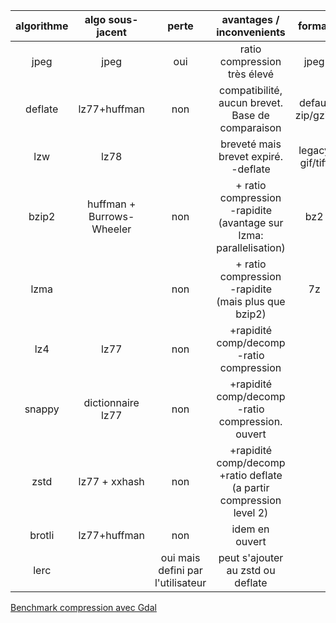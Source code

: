 | algorithme | algo sous-jacent | perte | avantages / inconvenients                      |format         |
|:----------:|:----------------:|:-----:|:----------------------------------------------:|:-------------:|
|jpeg        |jpeg              |oui    |ratio compression très élevé                    |jpeg           |
|deflate     |lz77+huffman      |non    |compatibilité, aucun brevet. Base de comparaison|defaut zip/gzip|
|lzw         |lz78              |       |breveté mais brevet expiré. -deflate            |legacy gif/tiff|
|bzip2       |huffman + Burrows-Wheeler|non    |+ ratio compression -rapidite (avantage sur lzma: parallelisation)|bz2            |
|lzma        |                  |non    |+ ratio compression -rapidite (mais plus que bzip2)|7z          |
|lz4         |lz77              |non    |+rapidité comp/decomp -ratio compression        |               |
|snappy      |dictionnaire lz77 |non    |+rapidité comp/decomp -ratio compression. ouvert|               |
|zstd        |lz77 + xxhash     |non    |+rapidité comp/decomp +ratio deflate (a partir compression level 2)|               |
|brotli      |lz77+huffman      |non    |idem en ouvert                                  |               |
|lerc        |                  |oui mais defini par l'utilisateur|peut s'ajouter au zstd ou deflate|               |

[Benchmark compression avec Gdal](https://kokoalberti.com/articles/geotiff-compression-optimization-guide)
